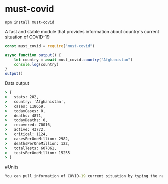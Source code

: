 # must-covid

```shell
npm install must-covid
```

A fast and stable module that provides information about country's current situation of COVID-19

```javascript
const must_covid = require("must-covid")

async function output() {
    let country = await must_covid.country("Afghanistan")
    console.log(country)
}
output()
```

Data output

```cmd
> {
>   stats: 202,
>   country: 'Afghanistan',
>   cases: 118659,
>   todayCases: 0,
>   deaths: 4871,
>   todayDeaths: 0,
>   recovered: 70016,
>   active: 43772,
>   critical: 1124,
>   casesPerOneMillion: 2982,
>   deathsPerOneMillion: 122,
>   totalTests: 607061,
>   testsPerOneMillion: 15255
> }

```

#Units
```cmd
You can pull information of COVID-19 current situation by typing the name of the country you choose on the world!
```
